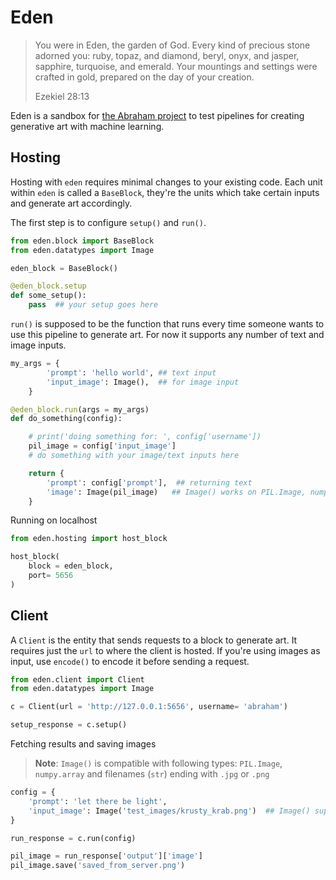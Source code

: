 # Eden


> You were in Eden, the garden of God. Every kind of precious stone adorned you: ruby, topaz, and diamond, beryl, onyx, and jasper, sapphire, turquoise, and emerald. Your mountings and settings were crafted in gold, prepared on the day of your creation. 
> 
> Ezekiel 28:13


Eden is a sandbox for [the Abraham project](http://abraham.ai) to test pipelines for creating generative art with machine learning.


## Hosting

Hosting with `eden` requires minimal changes to your existing code. Each unit within `eden` is called a `BaseBlock`, they're the units which take certain inputs and generate art accordingly. 

The first step is to configure `setup()` and `run()`. 

```python 
from eden.block import BaseBlock
from eden.datatypes import Image

eden_block = BaseBlock()

@eden_block.setup
def some_setup():
    pass  ## your setup goes here
```

`run()` is supposed to be the function that runs every time someone wants to use this pipeline to generate art. For now it supports any number of text and image inputs.

```python 
my_args = {
        'prompt': 'hello world', ## text input
        'input_image': Image(),  ## for image input
    }

@eden_block.run(args = my_args)
def do_something(config): 

    # print('doing something for: ', config['username'])
    pil_image = config['input_image']
    # do something with your image/text inputs here 

    return {
        'prompt': config['prompt'],  ## returning text
        'image': Image(pil_image)   ## Image() works on PIL.Image, numpy.array and on jpg an png files
    }
```

Running on localhost

```python
from eden.hosting import host_block

host_block(
    block = eden_block, 
    port= 5656
)
```

## Client

A `Client` is the entity that sends requests to a block to generate art. It requires just the `url` to where the client is hosted. If you're using images as input, use `encode()` to encode it before sending a request. 

```python
from eden.client import Client
from eden.datatypes import Image

c = Client(url = 'http://127.0.0.1:5656', username= 'abraham')

setup_response = c.setup()
```

Fetching results and saving images

> **Note**: `Image()` is compatible with following types: `PIL.Image`, `numpy.array` and filenames (`str`) ending with `.jpg` or `.png`

```python
config = {
    'prompt': 'let there be light',
    'input_image': Image('test_images/krusty_krab.png')  ## Image() supports jpg, png filenames, np.array or PIL.Image
}

run_response = c.run(config)

pil_image = run_response['output']['image']
pil_image.save('saved_from_server.png')
```